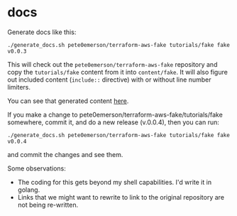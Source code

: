 # docs

Generate docs like this:

```
./generate_docs.sh pete0emerson/terraform-aws-fake tutorials/fake fake v0.0.3
```

This will check out the `pete0emerson/terraform-aws-fake` repository and copy the `tutorials/fake` content from it into `content/fake`.
It will also figure out included content (`include::` directive) with or without line number limiters.

You can see that generated content [here](content/fake/v0.0.3).

If you make a change to pete0emerson/terraform-aws-fake/tutorials/fake somewhere, commit it, and do a new release (v.0.0.4), then you can run:

```
./generate_docs.sh pete0emerson/terraform-aws-fake tutorials/fake fake v0.0.4
```

and commit the changes and see them.

Some observations:

* The coding for this gets beyond my shell capabilities. I'd write it in golang.
* Links that we might want to rewrite to link to the original repository are not being re-written.
